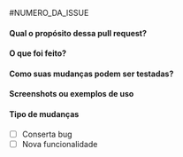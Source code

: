 <!-- Issue relacionada -->

#NUMERO_DA_ISSUE

#### Qual o propósito dessa pull request?

<!--- Descreva o problema ou a feature que está sendo proposta aqui. -->

#### O que foi feito?

<!--- Descreva em detalhes como você implementou a solução -->

#### Como suas mudanças podem ser testadas?

#### Screenshots ou exemplos de uso

<!-- Se aplicável -->

#### Tipo de mudanças

<!-- Marque com um 'x' os tipos de mudanças realizadas -->

- [ ] Conserta bug
- [ ] Nova funcionalidade

